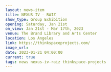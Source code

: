```yaml
---
layout: news-item
title: NEXUS IV - RAIZ
show_type: Group Exhibition
opening: Saturday, Jan 21st
on_view: Jan 21st - Mar 17th, 2023
venue: The Brand Library and Arts Center
location: Los Angeles
link: https://thinkspaceprojects.com/
image_url:
date: 2023-01-21 04:00:00
current: true
tags: news nexus-iv-raiz thinkspace-projects
---
```

 